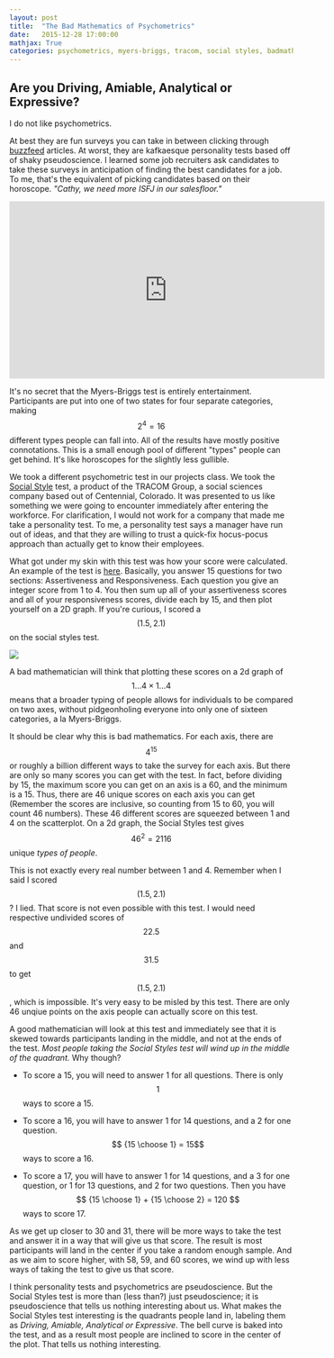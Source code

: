 ```yaml
---
layout: post
title:  "The Bad Mathematics of Psychometrics"
date:   2015-12-28 17:00:00
mathjax: True
categories: psychometrics, myers-briggs, tracom, social styles, badmath
---
```


## Are you Driving, Amiable, Analytical or Expressive?

I do not like psychometrics.

At best they are fun surveys you can take in between clicking through [buzzfeed](http://www.buzzfeed.com/javiermoreno/whats-your-actual-personality-type#.xxgKo2rj9P) articles. At worst, they are kafkaesque personality tests based off of shaky pseudoscience. I learned some job recruiters ask candidates to take these surveys in anticipation of finding the best candidates for a job. To me, that's the equivalent of picking candidates based on their horoscope. *"Cathy, we need more ISFJ in our salesfloor."*

<iframe align="middle" width="560" height="315" src="https://www.youtube.com/embed/Q5pggDCnt5M" frameborder="0" allowfullscreen></iframe>

It's no secret that the Myers-Briggs test is entirely entertainment. Participants are put into one of two states for four separate categories, making $$ 2^4 = 16$$ different types people can fall into. All of the results have mostly positive connotations. This is a small enough pool of different "types" people can get behind. It's like horoscopes for the slightly less gullible.

We took a different psychometric test in our projects class. We took the [Social Style](http://www.tracomcorp.com/solutions/by-element/social-style/model/) test, a product of the TRACOM Group, a social sciences company based out of Centennial, Colorado. It was presented to us like something we were going to encounter immediately after entering the workforce. For clarification, I would not work for a company that made me take a personality test. To me, a personality test says a manager have run out of ideas, and that they are willing to trust a quick-fix hocus-pocus approach than actually get to know their employees.

What got under my skin with this test was how your score were calculated. An example of the test is [here](https://www.cs.colorado.edu/~ksiek/Teaching/GEEN1400/F09/Class-Docs/Week2-SocialStyles.pdf). Basically, you answer 15 questions for two sections: Assertiveness and Responsiveness. Each question you give an integer score from 1 to 4. You then sum up all of your assertiveness scores and all of your responsiveness scores, divide each by 15, and then plot yourself on a 2D graph. If you're curious, I scored a $$(1.5,2.1)$$ on the social styles test.

<img src="http://www.chasewoodford.com/wp-content/themes/v2/images/blog-understandingSocialStyles-001.png">

A bad mathematician will think that plotting these scores on a 2d graph of $$1 \dots 4 \times 1 \dots 4$$ means that a broader typing of people allows for individuals to be compared on two axes, without pidgeonholing everyone into only one of sixteen categories, a la Myers-Briggs.

It should be clear why this is bad mathematics. For each axis, there are $$4^15$$ or roughly a billion different ways to take the survey for each axis. But there are only so many scores you can get with the test. In fact, before dividing by 15, the maximum score you can get on an axis is a 60, and the minimum is a 15. Thus, there are 46 unique scores on each axis you can get (Remember the scores are inclusive, so counting from 15 to 60, you will count 46 numbers). These 46 different scores are squeezed between 1 and 4 on the scatterplot. On a 2d graph, the Social Styles test gives $$46^2 = 2116$$ unique *types of people*.

This is not exactly every real number between 1 and 4. Remember when I said I scored $$(1.5,2.1)$$? I lied. That score is not even possible with this test. I would need respective undivided scores of $$22.5$$ and $$31.5$$ to get $$(1.5,2.1)$$, which is impossible. It's very easy to be misled by this test. There are only 46 unqiue points on the axis people can actually score on this test.

A good mathematician will look at this test and immediately see that it is skewed towards participants landing in the middle, and not at the ends of the test. *Most people taking the Social Styles test will wind up in the middle of the quadrant.* Why though?

* To score a 15, you will need to answer 1 for all questions. There is only $$ 1 $$ ways to score a 15.

* To score a 16, you will have to answer 1 for 14 questions, and a 2 for one question. $$ {15 \choose 1} = 15$$ ways to score a 16.

* To score a 17, you will have to answer 1 for 14 questions, and a 3 for one question, or 1 for 13 questions, and 2 for two questions. Then you have $$ {15 \choose 1} + {15 \choose 2} = 120 $$ ways to score 17.

As we get up closer to 30 and 31, there will be more ways to take the test and answer it in a way that will give us that score. The result is most participants will land in the center if you take a random enough sample. And as we aim to score higher, with 58, 59, and 60 scores, we wind up with less ways of taking the test to give us that score.

I think personality tests and psychometrics are pseudoscience. But the Social Styles test is more than (less than?) just pseudoscience; it is pseudoscience that tells us nothing interesting about us. What makes the Social Styles test interesting is the quadrants people land in, labeling them as *Driving, Amiable, Analytical or Expressive*. The bell curve is baked into the test, and as a result most people are inclined to score in the center of the plot. That tells us nothing interesting.
